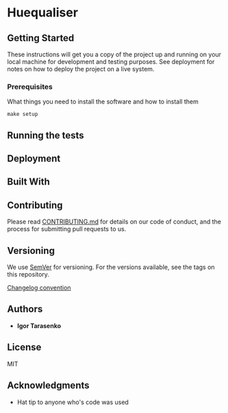# Huequaliser

## Getting Started

These instructions will get you a copy of the project up and running on your local machine for development and testing purposes. See deployment for notes on how to deploy the project on a live system.

### Prerequisites

What things you need to install the software and how to install them

```
make setup
```

## Running the tests

## Deployment

## Built With

## Contributing

Please read [CONTRIBUTING.md](CONTRIBUTING.md) for details on our code of conduct, and the process for submitting pull requests to us.

## Versioning

We use [SemVer](http://semver.org/) for versioning. For the versions available, see the tags on this repository.

[Changelog convention](http://keepachangelog.com/en/1.0.0/)

## Authors

* **Igor Tarasenko**

## License

MIT

## Acknowledgments

* Hat tip to anyone who's code was used
